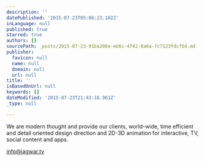 ```yaml
---
description: ''
datePublished: '2015-07-23T05:06:23.102Z'
inLanguage: null
published: true
starred: true
authors: []
sourcePath: _posts/2015-07-23-91ba206e-eb6c-4f42-8a6a-7c7123fdcf64.md
publisher:
  favicon: null
  name: null
  domain: null
  url: null
title: ''
isBasedOnUrl: null
keywords: []
dateModified: '2015-07-23T21:43:18.961Z'
_type: null

---
```

We are modern thought and provide our clients, world-wide, time efficient and detail oriented design direction and 2D-3D animation for interactive, TV, social content and apps.

info@jagwar.tv